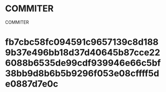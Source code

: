 # COMMITER
COMMITER






# fb7cbc58fc094591c9657139c8d1889b37e496bb18d37d40645b87cce226088b6535de99cdf939946e66c5bf38bb9d8b6b5b9296f053e08cffff5de0887d7e0c
